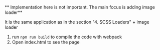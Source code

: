 ** Implementation here is not important. The main focus is adding image loader**

It is the same application as in the section "4. SCSS Loaders" + image loader

1. run `npm run build` to compile the code with webpack
2. Open index.html to see the page
